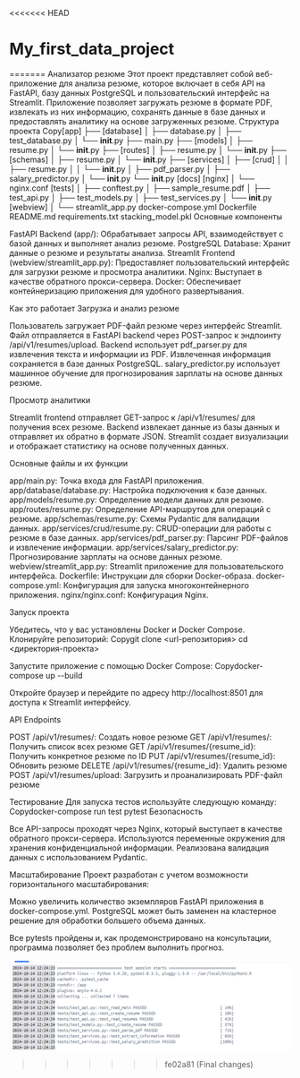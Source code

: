 <<<<<<< HEAD
# My_first_data_project
=======
Анализатор резюме
Этот проект представляет собой веб-приложение для анализа резюме, которое включает в себя API на FastAPI, базу данных PostgreSQL и пользовательский интерфейс на Streamlit. Приложение позволяет загружать резюме в формате PDF, извлекать из них информацию, сохранять данные в базе данных и предоставлять аналитику на основе загруженных резюме.
Структура проекта
Copy[app]
├── [database]
│   ├── database.py
│   ├── test_database.py
│   └── __init__.py
├── main.py
├── [models]
│   ├── resume.py
│   └── __init__.py
├── [routes]
│   ├── resume.py
│   └── __init__.py
├── [schemas]
│   ├── resume.py
│   └── __init__.py
├── [services]
│   ├── [crud]
│   │   ├── resume.py
│   │   └── __init__.py
│   ├── pdf_parser.py
│   ├── salary_predictor.py
│   └── __init__.py
└── __init__.py
[docs]
[nginx]
│   └── nginx.conf
[tests]
│   ├── conftest.py
│   ├── sample_resume.pdf
│   ├── test_api.py
│   ├── test_models.py
│   ├── test_services.py
│   └── __init__.py
[webview]
│   └── streamlit_app.py
docker-compose.yml
Dockerfile
README.md
requirements.txt
stacking_model.pkl
Основные компоненты

FastAPI Backend (app/): Обрабатывает запросы API, взаимодействует с базой данных и выполняет анализ резюме.
PostgreSQL Database: Хранит данные о резюме и результаты анализа.
Streamlit Frontend (webview/streamlit_app.py): Предоставляет пользовательский интерфейс для загрузки резюме и просмотра аналитики.
Nginx: Выступает в качестве обратного прокси-сервера.
Docker: Обеспечивает контейнеризацию приложения для удобного развертывания.

Как это работает
Загрузка и анализ резюме

Пользователь загружает PDF-файл резюме через интерфейс Streamlit.
Файл отправляется в FastAPI backend через POST-запрос к эндпоинту /api/v1/resumes/upload.
Backend использует pdf_parser.py для извлечения текста и информации из PDF.
Извлеченная информация сохраняется в базе данных PostgreSQL.
salary_predictor.py использует машинное обучение для прогнозирования зарплаты на основе данных резюме.

Просмотр аналитики

Streamlit frontend отправляет GET-запрос к /api/v1/resumes/ для получения всех резюме.
Backend извлекает данные из базы данных и отправляет их обратно в формате JSON.
Streamlit создает визуализации и отображает статистику на основе полученных данных.

Основные файлы и их функции

app/main.py: Точка входа для FastAPI приложения.
app/database/database.py: Настройка подключения к базе данных.
app/models/resume.py: Определение модели данных для резюме.
app/routes/resume.py: Определение API-маршрутов для операций с резюме.
app/schemas/resume.py: Схемы Pydantic для валидации данных.
app/services/crud/resume.py: CRUD-операции для работы с резюме в базе данных.
app/services/pdf_parser.py: Парсинг PDF-файлов и извлечение информации.
app/services/salary_predictor.py: Прогнозирование зарплаты на основе данных резюме.
webview/streamlit_app.py: Streamlit приложение для пользовательского интерфейса.
Dockerfile: Инструкции для сборки Docker-образа.
docker-compose.yml: Конфигурация для запуска многоконтейнерного приложения.
nginx/nginx.conf: Конфигурация Nginx.

Запуск проекта

Убедитесь, что у вас установлены Docker и Docker Compose.
Клонируйте репозиторий:
Copygit clone <url-репозитория>
cd <директория-проекта>

Запустите приложение с помощью Docker Compose:
Copydocker-compose up --build

Откройте браузер и перейдите по адресу http://localhost:8501 для доступа к Streamlit интерфейсу.

API Endpoints

POST /api/v1/resumes/: Создать новое резюме
GET /api/v1/resumes/: Получить список всех резюме
GET /api/v1/resumes/{resume_id}: Получить конкретное резюме по ID
PUT /api/v1/resumes/{resume_id}: Обновить резюме
DELETE /api/v1/resumes/{resume_id}: Удалить резюме
POST /api/v1/resumes/upload: Загрузить и проанализировать PDF-файл резюме

Тестирование
Для запуска тестов используйте следующую команду:
Copydocker-compose run test pytest
Безопасность

Все API-запросы проходят через Nginx, который выступает в качестве обратного прокси-сервера.
Используются переменные окружения для хранения конфиденциальной информации.
Реализована валидация данных с использованием Pydantic.

Масштабирование
Проект разработан с учетом возможности горизонтального масштабирования:

Можно увеличить количество экземпляров FastAPI приложения в docker-compose.yml.
PostgreSQL может быть заменен на кластерное решение для обработки большего объема данных.


Все pytests пройдены и, как продемонстрировано на консультации, программа позволяет без проблем выполнить прогноз.

![alt text](artifacts/image.png)
>>>>>>> fe02a81 (Final changes)
